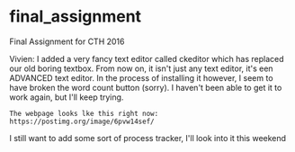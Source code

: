 # final_assignment
Final Assignment for CTH 2016

Vivien: I added a very fancy text editor called ckeditor which has replaced our old boring textbox. From now on, it isn't just any text editor, it's een ADVANCED text editor.
	In the process of installing it however, I seem to have broken the word count button (sorry). I haven't been able to get it to work again, but I'll keep trying.
	
	The webpage looks lke this right now: https://postimg.org/image/6pvw14sef/

I still want to add some sort of process tracker, I'll look into it this weekend

